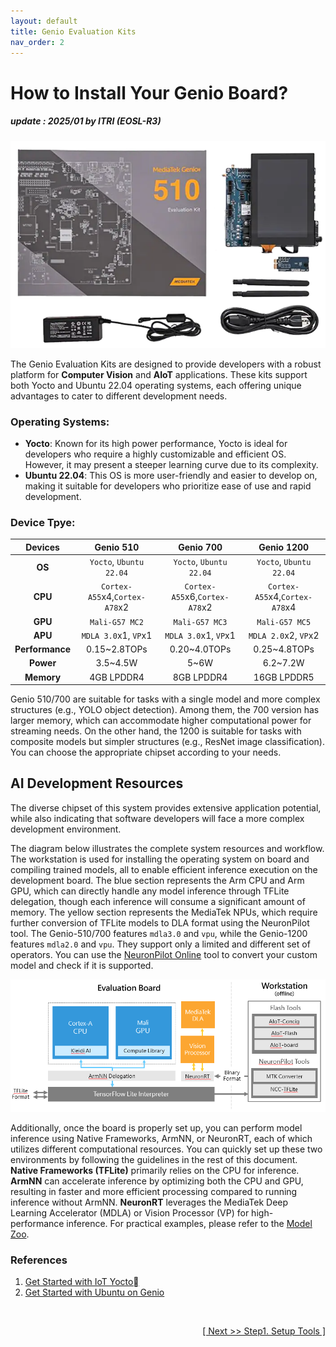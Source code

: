 ```yaml
---
layout: default
title: Genio Evaluation Kits
nav_order: 2
---
```


# How to Install Your Genio Board?
##### update : 2025/01 by ITRI (EOSL-R3)

<div align="center">
<img src="assets/images/pages/genio_510_evk.png" width="560"/>
</div>

The Genio Evaluation Kits are designed to provide developers with a robust platform for **Computer Vision** and **AIoT** applications. These kits support both Yocto and Ubuntu 22.04 operating systems, each offering unique advantages to cater to different development needs.


### Operating Systems:

* **Yocto**: Known for its high power performance, Yocto is ideal for developers who require a highly customizable and efficient OS. However, it may present a steeper learning curve due to its complexity.
* **Ubuntu 22.04**: This OS is more user-friendly and easier to develop on, making it suitable for developers who prioritize ease of use and rapid development.


### Device Tpye: 

|  Devices     | Genio 510     | Genio 700     | Genio 1200     |
| :----------: |:-------------:|:-------------:|:--------------:|
| **OS**            |  `Yocto`, `Ubuntu 22.04`            |   `Yocto`, `Ubuntu 22.04`            |   `Yocto`, `Ubuntu 22.04`            |
| **CPU**           |  `Cortex-A55`x4,`Cortex-A78`x2      |   `Cortex-A55`x6,`Cortex-A78`x2      |   `Cortex-A55`x4,`Cortex-A78`x4      |
| **GPU**           |  `Mali-G57 MC2`                       |   `Mali-G57 MC3`                   |   `Mali-G57 MC5`                     |
| **APU**           | `MDLA 3.0`x1, `VP`x1                |   `MDLA 3.0`x1, `VP`x1               |   `MDLA 2.0`x2, `VP`x2               |
| **Performance**   | 0.15~2.8TOPs                        | 0.20~4.0TOPs                         | 0.25~4.8TOPs                         |
| **Power**         | 3.5~4.5W                            | 5~6W                                 | 6.2~7.2W                             |
| **Memory**        | 4GB LPDDR4                          | 8GB LPDDR4                           | 16GB LPDDR5                          |

Genio 510/700 are suitable for tasks with a single model and more complex structures (e.g., YOLO object detection). Among them, the 700 version has larger memory, which can accommodate higher computational power for streaming needs. On the other hand, the 1200 is suitable for tasks with composite models but simpler structures (e.g., ResNet image classification). You can choose the appropriate chipset according to your needs.

## AI Development Resources

The diverse chipset of this system provides extensive application potential, while also indicating that software developers will face a more complex development environment.

The diagram below illustrates the complete system resources and workflow. The workstation is used for installing the operating system on board and compiling trained models, all to enable efficient inference execution on the development board. The blue section represents the Arm CPU and Arm GPU, which can directly handle any model inference through TFLite delegation, though each inference will consume a significant amount of memory. The yellow section represents the MediaTek NPUs, which require further conversion of TFLite models to DLA format using the NeuronPilot tool. The Genio-510/700 features `mdla3.0` and `vpu`, while the Genio-1200 features `mdla2.0` and `vpu`. They support only a limited and different set of operators. You can use the [NeuronPilot Online](https://app-aihub-neuronpilot.azurewebsites.net/) tool to convert your custom model and check if it is supported.

<div align="center">
<img src="assets/images/pages/genio_510_demonstration_workflow.png" width="780"/>
</div>

Additionally, once the board is properly set up, you can perform model inference using Native Frameworks, ArmNN, or NeuronRT, each of which utilizes different computational resources. You can quickly set up these two environments by following the guidelines in the rest of this document. **Native Frameworks (TFLite)** primarily relies on the CPU for inference. **ArmNN** can accelerate inference by optimizing both the CPU and GPU, resulting in faster and more efficient processing compared to running inference without ArmNN. **NeuronRT** leverages the MediaTek Deep Learning Accelerator (MDLA) or Vision Processor (VP) for high-performance inference. For practical examples, please refer to the [Model Zoo](https://github.com/R300-AI/ITRI-AI-Hub/tree/main/Model-Zoo).

### References

1. [Get Started with IoT Yocto](https://mediatek.gitlab.io/aiot/doc/aiot-dev-guide/master/sw/yocto/get-started.html)
2. [Get Started with Ubuntu on Genio](https://mediatek.gitlab.io/genio/doc/ubuntu/get-started.html)

<br>
<div align="right">
<a href="https://r300-ai.github.io/ITRI-AI-Hub/docs/genio-evk/step1.html"> 

[ Next >> Step1. Setup Tools ]
  
</a>
</div>
